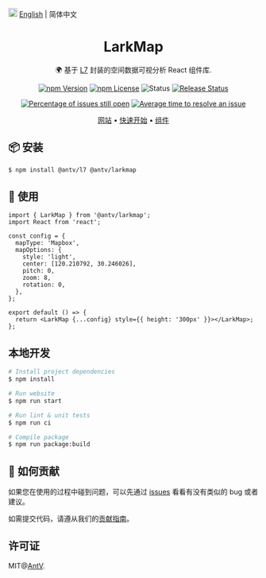 <img src="https://gw.alipayobjects.com/zos/antfincdn/R8sN%24GNdh6/language.svg" width="18"> [English](./README.en-US.md) | 简体中文

<h1 align="center">LarkMap</h1>

<div align="center">

🌍 基于 <a href="https://github.com/antvis/L7">L7</a> 封装的空间数据可视分析 React 组件库.

<!-- [![NPM downloads](https://img.shields.io/npm/dm/@antv/larkmap.svg)](https://npmjs.com/@antv/larkmap) -->
<!-- ![Latest commit](https://badgen.net/github/last-commit/antvis/LarkMap) -->

[![npm Version](https://img.shields.io/npm/v/@antv/larkmap.svg)](https://www.npmjs.com/package/@antv/larkmap) [![npm License](https://img.shields.io/npm/l/@antv/larkmap.svg)](https://www.npmjs.com/package/@antv/larkmap) ![Status](https://badgen.net/github/status/antvis/LarkMap) [![Release Status](https://github.com/antvis/LarkMap/workflows/release/badge.svg?branch=master)](https://github.com/antvis/LarkMap/actions?query=workflow:release)

<!-- [![Coverage Status](https://coveralls.io/repos/github/antvis/LarkMap/badge.svg)](https://coveralls.io/github/antvis/LarkMap) -->

[![Percentage of issues still open](http://isitmaintained.com/badge/open/antvis/LarkMap.svg)](http://isitmaintained.com/project/antvis/LarkMap 'Percentage of issues still open') [![Average time to resolve an issue](http://isitmaintained.com/badge/resolution/antvis/LarkMap.svg)](http://isitmaintained.com/project/antvis/LarkMap 'Average time to resolve an issue')

<p align="center">
  <a href="https://larkmap.antv.vision/en">网站</a> •
  <a href="https://larkmap.antv.vision/guide">快速开始</a> •
  <a href="https://larkmap.antv.vision/components/larkmap">组件</a>
</p>

</div>

## 📦 安装

```bash
$ npm install @antv/l7 @antv/larkmap
```

## 🔨 使用

```tsx
import { LarkMap } from '@antv/larkmap';
import React from 'react';

const config = {
  mapType: 'Mapbox',
  mapOptions: {
    style: 'light',
    center: [120.210792, 30.246026],
    pitch: 0,
    zoom: 8,
    rotation: 0,
  },
};

export default () => {
  return <LarkMap {...config} style={{ height: '300px' }}></LarkMap>;
};
```

## 本地开发

```bash
# Install project dependencies
$ npm install

# Run website
$ npm run start

# Run lint & unit tests
$ npm run ci

# Compile package
$ npm run package:build
```

## 🤝 如何贡献

如果您在使用的过程中碰到问题，可以先通过 [issues](https://github.com/antvis/LarkMap/issues) 看看有没有类似的 bug 或者建议。

如需提交代码，请遵从我们的[贡献指南](https://www.yuque.com/docs/share/fc554034-9331-4cc3-be03-10a2d32b6459)。

## 许可证

MIT@[AntV](https://github.com/antvis).
